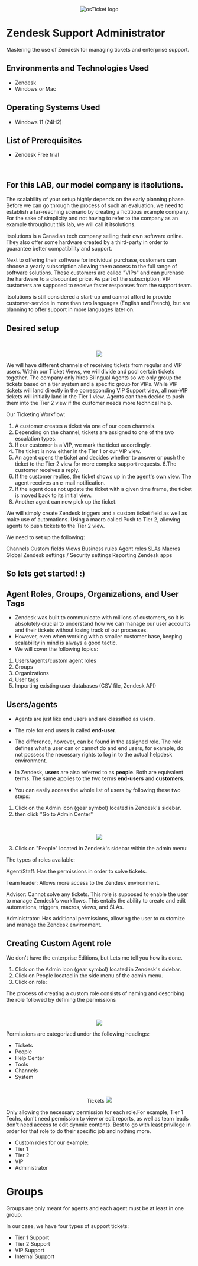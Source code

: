 <p align="center">
<img src="https://i.imgur.com/g4QNc8p.png" alt="osTicket logo"/>
</p>

<h1>Zendesk Support Administrator</h1>
Mastering the use of Zendesk for managing tickets and enterprise support.<br />

<!--
<h2>Video Demonstration</h2>

(In progress)
- ### [YouTube: Zendesk Support Administrator]()
-->

<h2>Environments and Technologies Used</h2>

- Zendesk
- Windows or Mac

<h2>Operating Systems Used </h2>

- Windows 11</b> (24H2)

<h2>List of Prerequisites</h2>

- Zendesk Free trial

<br>
<h2>For this LAB, our model company is itsolutions.</h2>

The scalability of your setup highly depends on the early planning phase. Before we can go through the process of such an evaluation, we need to establish a far-reaching scenario by creating a fictitious example company. For the sake of simplicity and not having to refer to the company as an example throughout this lab, we will call it itsolutions.

itsolutions is a Canadian tech company selling their own software online. They also offer some hardware created by a third-party in order to guarantee better compatibility and support.

Next to offering their software for individual purchase, customers can choose a yearly subscription allowing them access to the full range of software solutions. These customers are called "VIPs" and can purchase the hardware to a discounted price. As part of the subscription, VIP customers are supposed to receive faster responses from the support team.

itsolutions is still considered a start-up and cannot afford to provide customer-service in more than two languages (English and French), but are planning to offer support in more languages later on.


<h2>Desired setup</h2>
<br>
<p align="center">
<img src="https://imgur.com/K0Tt867.png"/>
</p>

<p>
We will have different channels of receiving tickets from regular and VIP users. Within our Ticket Views, we will divide and pool certain tickets together. The company only hires Bilingual Agents so we only group the tickets based on a tier system and a specific group for VIPs.
While VIP tickets will land directly in the corresponding VIP Support view, all non-VIP tickets will initially land in the Tier 1 view. Agents can then decide to push them into the Tier 2 view if the customer needs more technical help.

Our Ticketing Workflow:
1. A customer creates a ticket via one of our open channels.
2. Depending on the channel, tickets are assigned to one of the two escalation types.
3. If our customer is a VIP, we mark the ticket accordingly.
4. The ticket is now either in the Tier 1 or our VIP view.
5. An agent opens the ticket and decides whether to answer or push the ticket to the Tier 2 view for more complex support requests.
6.The customer receives a reply.
7. If the customer replies, the ticket shows up in the agent's own view. The agent receives an e-mail notification.
8. If the agent does not update the ticket with a given time frame, the ticket is moved back to its initial view.
9. Another agent can now pick up the ticket.

We will simply create Zendesk triggers and a custom ticket field as well as make use of automations. Using a macro called Push to Tier 2, allowing agents to push tickets to the Tier 2 view.

We need to set up the following:

Channels
Custom fields
Views
Business rules
Agent roles
SLAs
Macros
Global Zendesk settings / Security settings
Reporting
Zendesk apps

## So lets get started! :)
</p>


<h2>Agent Roles, Groups, Organizations, and User Tags</h2>

- Zendesk was built to communicate with millions of customers, so it is absolutely crucial to understand how we can manage our user accounts and their tickets without losing track of our processes.
- However, even when working with a smaller customer base, keeping scalability in mind is always a good tactic.
- We will cover the following topics:

1. Users/agents/custom agent roles
2. Groups
3. Organizations
4. User tags
5. Importing existing user databases (CSV file, Zendesk API)

## Users/agents
- Agents are just like end users and are classified as users.
- The role for end users is called <strong>end-user</strong>.
- The difference, however, can be found in the assigned role. The role defines what a user can or cannot do and end users, for example, do not possess the necessary rights to log in to the actual helpdesk environment.
- In Zendesk, <strong>users</strong> are also referred to as <strong>people</strong>. Both are equivalent terms. The same applies to the two terms <strong>end-users</strong> and <strong>customers</strong>.

- You can easily access the whole list of users by following these two steps:

1. Click on the Admin icon (gear symbol) located in Zendesk's sidebar.
2. then click "Go to Admin Center"
<br>
<p align="center">
<img src="https://imgur.com/jI9lfgN.png"/>
</p>

3. Click on "People" located in Zendesk's sidebar within the admin menu:

The types of roles available:
<p>Agent/Staff: Has the permissions in order to solve tickets.</p>
<p>Team leader: Allows more access to the Zendesk environment.</p>
<p>Advisor: Cannot solve any tickets. This role is supposed to enable the user to manage Zendesk's workflows. This entails the ability to create and edit automations, triggers, macros, views, and SLAs.</p>
<p>Administrator: Has additional permissions, allowing the user to customize and manage the Zendesk environment.</p>



## Creating Custom Agent role
We don't have the enterprise Editions, but Lets me tell you how its done.

1. Click on the Admin icon (gear symbol) located in Zendesk's sidebar.
2. Click on People located in the side menu of the admin menu.
3. Click on role:

The process of creating a custom role consists of naming and describing the role followed by defining the permissions

<br>
<p align="center">
<img src="https://imgur.com/s1Ry4qE.png"/>
</p>

Permissions are categorized under the following headings:

- Tickets
- People
- Help Center
- Tools
- Channels
- System

<br>
<p align="center">
Tickets
<img src="https://imgur.com/Ye600kD.png"/>
</p>

Only allowing the necessary permission for each role.For example, Tier 1 Techs, don't need permission to view or edit reports, as well as team leads don't need access to edit dynmic contents. Best to go with least privilege in order for that role to do their specific job and nothing more.

- Custom roles for our example:
- Tier 1
- Tier 2
- VIP
- Administrator


# Groups
Groups are only meant for agents and each agent must be at least in one group.

In our case, we have four types of support tickets:

- Tier 1 Support
- Tier 2 Support
- VIP Support
- Internal Support


